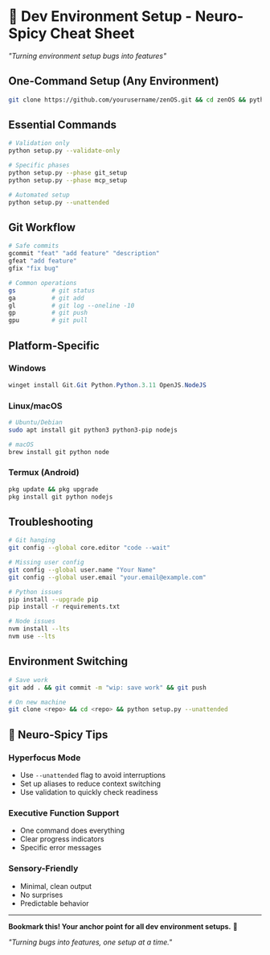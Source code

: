 # 🧠 Dev Environment Setup - Neuro-Spicy Cheat Sheet

*"Turning environment setup bugs into features"*

## **One-Command Setup (Any Environment)**
```bash
git clone https://github.com/yourusername/zenOS.git && cd zenOS && python setup.py
```

## **Essential Commands**
```bash
# Validation only
python setup.py --validate-only

# Specific phases
python setup.py --phase git_setup
python setup.py --phase mcp_setup

# Automated setup
python setup.py --unattended
```

## **Git Workflow**
```bash
# Safe commits
gcommit "feat" "add feature" "description"
gfeat "add feature"
gfix "fix bug"

# Common operations
gs          # git status
ga          # git add
gl          # git log --oneline -10
gp          # git push
gpu         # git pull
```

## **Platform-Specific**

### **Windows**
```powershell
winget install Git.Git Python.Python.3.11 OpenJS.NodeJS
```

### **Linux/macOS**
```bash
# Ubuntu/Debian
sudo apt install git python3 python3-pip nodejs

# macOS
brew install git python node
```

### **Termux (Android)**
```bash
pkg update && pkg upgrade
pkg install git python nodejs
```

## **Troubleshooting**
```bash
# Git hanging
git config --global core.editor "code --wait"

# Missing user config
git config --global user.name "Your Name"
git config --global user.email "your.email@example.com"

# Python issues
pip install --upgrade pip
pip install -r requirements.txt

# Node issues
nvm install --lts
nvm use --lts
```

## **Environment Switching**
```bash
# Save work
git add . && git commit -m "wip: save work" && git push

# On new machine
git clone <repo> && cd <repo> && python setup.py --unattended
```

## **🧠 Neuro-Spicy Tips**

### **Hyperfocus Mode**
- Use `--unattended` flag to avoid interruptions
- Set up aliases to reduce context switching
- Use validation to quickly check readiness

### **Executive Function Support**
- One command does everything
- Clear progress indicators
- Specific error messages

### **Sensory-Friendly**
- Minimal, clean output
- No surprises
- Predictable behavior

---
**Bookmark this! Your anchor point for all dev environment setups.** 🎯

*"Turning bugs into features, one setup at a time."*
